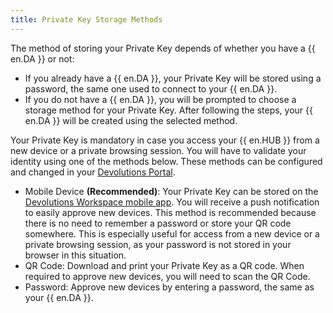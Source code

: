 ```yaml
---
title: Private Key Storage Methods
---
```

The method of storing your Private Key depends of whether you have a {{ en.DA }} or not: 
* If you already have a {{ en.DA }}, your Private Key will be stored using a password, the same one used to connect to your {{ en.DA }}.
* If you do not have a {{ en.DA }}, you will be prompted to choose a storage method for your Private Key. After following the steps, your {{ en.DA }} will be created using the selected method.

Your Private Key is mandatory in case you access your {{ en.HUB }} from a new device or a private browsing session. You will have to validate your identity using one of the methods below. These methods can be configured and changed in your [Devolutions Portal](https://portal.devolutions.com/security/private-key).
* Mobile Device **(Recommended)**: Your Private Key can be stored on the [Devolutions Workspace mobile app](https://devolutions.net/workspace/). You will receive a push notification to easily approve new devices. This method is recommended because there is no need to remember a password or store your QR code somewhere. This is especially useful for access from a new device or a private browsing session, as your password is not stored in your browser in this situation.
* QR Code: Download and print your Private Key as a QR code. When required to approve new devices, you will need to scan the QR Code.
* Password: Approve new devices by entering a password, the same as your {{ en.DA }}.
